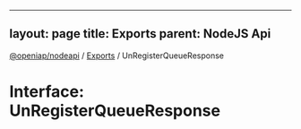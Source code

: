 
---
layout: page
title: Exports
parent: NodeJS Api
---
[@openiap/nodeapi](../README.md) / [Exports](../modules.md) / UnRegisterQueueResponse

# Interface: UnRegisterQueueResponse
